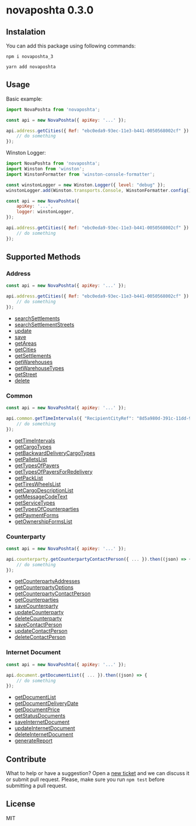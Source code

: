# novaposhta 0.3.0

## Instalation

You can add this package using following commands:

```
npm i novaposhta_3
```

```
yarn add novaposhta
```

## Usage

Basic example:

```javascript
import NovaPoshta from 'novaposhta';

const api = new NovaPoshta({ apiKey: '...' });

api.address.getCities({ Ref: "ebc0eda9-93ec-11e3-b441-0050568002cf" }).then((json) => {
    // do something
});
```

Winston Logger:

```javascript
import NovaPoshta from 'novaposhta';
import Winston from 'winston';
import WinstonFormatter from 'winston-console-formatter';

const winstonLogger = new Winston.Logger({ level: "debug" });
winstonLogger.add(Winston.transports.Console, WinstonFormatter.config());

const api = new NovaPoshta({
    apiKey: '...',
    logger: winstonLogger,
});

api.address.getCities({ Ref: "ebc0eda9-93ec-11e3-b441-0050568002cf" }).then((json) => {
	// do something
});
```

## Supported Methods

### Address

```javascript
const api = new NovaPoshta({ apiKey: '...' });

api.address.getCities({ Ref: "ebc0eda9-93ec-11e3-b441-0050568002cf" }).then((json) => {
    // do something
});
```

- [searchSettlements](https://devcenter.novaposhta.ua/docs/services/556d7ccaa0fe4f08e8f7ce43/operations/58e5ebeceea27017bc851d67)
- [searchSettlementStreets](https://devcenter.novaposhta.ua/docs/services/556d7ccaa0fe4f08e8f7ce43/operations/58e5f369eea27017540b58ac)
- [update](https://devcenter.novaposhta.ua/docs/services/556d7ccaa0fe4f08e8f7ce43/operations/556d9db5a0fe4f08e8f7ce4b)
- [save](https://devcenter.novaposhta.ua/docs/services/556d7ccaa0fe4f08e8f7ce43/operations/556d9925a0fe4f08e8f7ce4a)
- [getAreas](https://devcenter.novaposhta.ua/docs/services/556d7ccaa0fe4f08e8f7ce43/operations/556d9130a0fe4f08e8f7ce48)
- [getCities](https://devcenter.novaposhta.ua/docs/services/556d7ccaa0fe4f08e8f7ce43/operations/556d885da0fe4f08e8f7ce46)
- [getSettlements](https://devcenter.novaposhta.ua/docs/services/556d7ccaa0fe4f08e8f7ce43/operations/56248fffa0fe4f0da0550ea8)
- [getWarehouses](https://devcenter.novaposhta.ua/docs/services/556d7ccaa0fe4f08e8f7ce43/operations/556d8211a0fe4f08e8f7ce45)
- [getWarehouseTypes](https://devcenter.novaposhta.ua/docs/services/556d7ccaa0fe4f08e8f7ce43/operations/556d8211a0fe4f08e8f7ce45)
- [getStreet](https://devcenter.novaposhta.ua/docs/services/556d7ccaa0fe4f08e8f7ce43/operations/556d8db0a0fe4f08e8f7ce47)
- [delete](https://devcenter.novaposhta.ua/docs/services/556d7ccaa0fe4f08e8f7ce43/operations/556da062a0fe4f08e8f7ce4c)

### Common

```javascript
const api = new NovaPoshta({ apiKey: '...' });

api.common.getTimeIntervals({ "RecipientCityRef": "8d5a980d-391c-11dd-90d9-001a92567626" }).then((json) => {
    // do something
});
```

- [getTimeIntervals](https://devcenter.novaposhta.ua/docs/services/55702570a0fe4f0cf4fc53ed/operations/55702571a0fe4f0b6483890f)
- [getCargoTypes](https://devcenter.novaposhta.ua/docs/services/55702570a0fe4f0cf4fc53ed/operations/55702571a0fe4f0b64838909)
- [getBackwardDeliveryCargoTypes](https://devcenter.novaposhta.ua/docs/services/55702570a0fe4f0cf4fc53ed/operations/55702571a0fe4f0b64838907)
- [getPalletsList](https://devcenter.novaposhta.ua/docs/services/55702570a0fe4f0cf4fc53ed/operations/5824774ba0fe4f0e60694eb0)
- [getTypesOfPayers](https://devcenter.novaposhta.ua/docs/services/55702570a0fe4f0cf4fc53ed/operations/55702571a0fe4f0b64838913)
- [getTypesOfPayersForRedelivery](https://devcenter.novaposhta.ua/docs/services/55702570a0fe4f0cf4fc53ed/operations/55702571a0fe4f0b64838914)
- [getPackList](https://devcenter.novaposhta.ua/docs/services/55702570a0fe4f0cf4fc53ed/operations/582b1069a0fe4f0298618f06)
- [getTiresWheelsList](https://devcenter.novaposhta.ua/docs/services/55702570a0fe4f0cf4fc53ed/operations/55702571a0fe4f0b64838910)
- [getCargoDescriptionList](https://devcenter.novaposhta.ua/docs/services/55702570a0fe4f0cf4fc53ed/operations/55702571a0fe4f0b64838908)
- [getMessageCodeText](https://devcenter.novaposhta.ua/docs/services/55702570a0fe4f0cf4fc53ed/operations/58f0730deea270153c8be3cd)
- [getServiceTypes](https://devcenter.novaposhta.ua/docs/services/55702570a0fe4f0cf4fc53ed/operations/55702571a0fe4f0b6483890e)
- [getTypesOfCounterparties](https://devcenter.novaposhta.ua/docs/services/55702570a0fe4f0cf4fc53ed/operations/55702571a0fe4f0b64838912)
- [getPaymentForms](https://devcenter.novaposhta.ua/docs/services/55702570a0fe4f0cf4fc53ed/operations/55702571a0fe4f0b6483890d)
- [getOwnershipFormsList](https://devcenter.novaposhta.ua/docs/services/55702570a0fe4f0cf4fc53ed/operations/55702571a0fe4f0b6483890b)

### Counterparty

```javascript
const api = new NovaPoshta({ apiKey: '...' });

api.counterparty.getCounterpartyContactPerson({ ... }).then((json) => {
    // do something
});
```

- [getCounterpartyAddresses](https://devcenter.novaposhta.ua/docs/services/557eb8c8a0fe4f02fc455b2d/operations/557fdcb4a0fe4f105c087611)
- [getCounterpartyOptions](https://devcenter.novaposhta.ua/docs/services/557eb8c8a0fe4f02fc455b2d/operations/55801976a0fe4f105c087614)
- [getCounterpartyContactPerson](https://devcenter.novaposhta.ua/docs/services/557eb8c8a0fe4f02fc455b2d/operations/557fe424a0fe4f105c087612)
- [getCounterparties](https://devcenter.novaposhta.ua/docs/services/557eb8c8a0fe4f02fc455b2d/operations/557fd789a0fe4f105c08760f)
- [saveCounterparty](https://devcenter.novaposhta.ua/docs/services/557eb8c8a0fe4f02fc455b2d/operations/557ebbd3a0fe4f02fc455b2e)
- [updateCounterparty](https://devcenter.novaposhta.ua/docs/services/557eb8c8a0fe4f02fc455b2d/operations/557fbe62a0fe4f105c08760d)
- [deleteCounterparty](https://devcenter.novaposhta.ua/docs/services/557eb8c8a0fe4f02fc455b2d/operations/557fd35da0fe4f105c08760e)
- [saveContactPerson](https://devcenter.novaposhta.ua/docs/services/557eb8c8a0fe4f02fc455b2d/operations/55828c4ca0fe4f0adc08ef27)
- [updateContactPerson](https://devcenter.novaposhta.ua/docs/services/557eb8c8a0fe4f02fc455b2d/operations/558297aca0fe4f0adc08ef28)
- [deleteContactPerson](https://devcenter.novaposhta.ua/docs/services/557eb8c8a0fe4f02fc455b2d/operations/55829aa2a0fe4f0adc08ef29)

### Internet Document

```javascript
const api = new NovaPoshta({ apiKey: '...' });

api.document.getDocumentList({ ... }).then((json) => {
    // do something
});
```

- [getDocumentList](https://devcenter.novaposhta.ua/docs/services/556eef34a0fe4f02049c664e/operations/557eb417a0fe4f02fc455b2c)
- [getDocumentDeliveryDate](https://devcenter.novaposhta.ua/docs/services/556eef34a0fe4f02049c664e/operations/558153cca0fe4f12149812a1)
- [getDocumentPrice](https://devcenter.novaposhta.ua/docs/services/556eef34a0fe4f02049c664e/operations/55702ee2a0fe4f0cf4fc53ef)
- [getStatusDocuments](https://devcenter.novaposhta.ua/docs/services/557eb8c8a0fe4f02fc455b2d/operations/557fd789a0fe4f105c08760f)
- [saveInternetDocument](https://devcenter.novaposhta.ua/docs/services/556eef34a0fe4f02049c664e/operations/556ef753a0fe4f02049c664f)
- [updateInternetDocument](https://devcenter.novaposhta.ua/docs/services/556eef34a0fe4f02049c664e/operations/55701ec2a0fe4f0cf4fc53eb)
- [deleteInternetDocument](https://devcenter.novaposhta.ua/docs/services/556eef34a0fe4f02049c664e/operations/55701fa5a0fe4f0cf4fc53ec)
- [generateReport](https://devcenter.novaposhta.ua/docs/services/556eef34a0fe4f02049c664e/operations/55815af6a0fe4f12149812a2)


## Contribute

What to help or have a suggestion? Open a [new ticket](https://github.com/eugene-manuilov/novaposhta/issues/new) and we can discuss it or submit pull request. Please, make sure you run `npm test` before submitting a pull request.

## License

MIT
